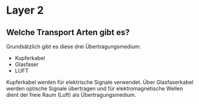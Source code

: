 # Layer 2
## Welche Transport Arten gibt es?

Grundsätzlich gibt es diese drei Übertragungsmedium:

- Kupferkabel 
- Glasfaser
- LUFT

Kupferkabel werden für elektrische Signale verwendet. Über Glasfaserkabel werden optische Signale übertragen und für elektromagnetische Wellen dient der freie Raum (Luft) als Übertragungsmedium.
